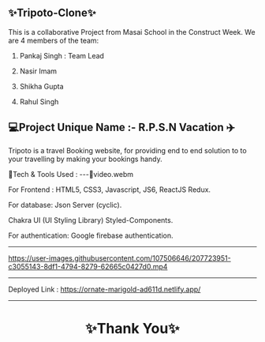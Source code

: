 ✨Tripoto-Clone✨
---
This is a collaborative Project from Masai School in the Construct Week. We are 4 members of the team:

1. Pankaj Singh : Team Lead

2. Nasir Imam

3. Shikha Gupta

4. Rahul Singh

💻Project Unique Name :- R.P.S.N Vacation ✈️
---
Tripoto is a travel Booking website, for providing end to end solution to to your travelling by making your bookings handy.

💫Tech & Tools Used :
---🎥video.webm 

For Frontend : HTML5, CSS3, Javascript, JS6, ReactJS Redux.

For database: Json Server (cyclic).

Chakra UI (UI Styling Library) Styled-Components.

For authentication: Google firebase authentication.

---
 https://user-images.githubusercontent.com/107506646/207723951-c3055143-8df1-4794-8279-62665c0427d0.mp4



---
Deployed Link : https://ornate-marigold-ad611d.netlify.app/


----
<h1 align="center">✨Thank You✨</h1>

